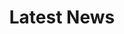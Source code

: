 ---
title: "Latest News"
draft: false
# page title background image
bg_image: "images/header_vmotionrate2.png"
---